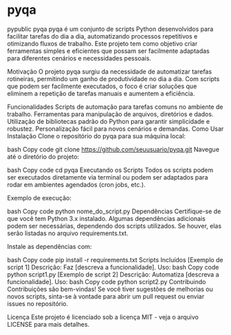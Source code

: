 # pyqa
pypublic
pyqa
pyqa é um conjunto de scripts Python desenvolvidos para facilitar tarefas do dia a dia, automatizando processos repetitivos e otimizando fluxos de trabalho. Este projeto tem como objetivo criar ferramentas simples e eficientes que possam ser facilmente adaptadas para diferentes cenários e necessidades pessoais.

Motivação
O projeto pyqa surgiu da necessidade de automatizar tarefas rotineiras, permitindo um ganho de produtividade no dia a dia. Com scripts que podem ser facilmente executados, o foco é criar soluções que eliminem a repetição de tarefas manuais e aumentem a eficiência.

Funcionalidades
Scripts de automação para tarefas comuns no ambiente de trabalho.
Ferramentas para manipulação de arquivos, diretórios e dados.
Utilização de bibliotecas padrão do Python para garantir simplicidade e robustez.
Personalização fácil para novos cenários e demandas.
Como Usar
Instalação
Clone o repositório do pyqa para sua máquina local:

bash
Copy code
git clone https://github.com/seuusuario/pyqa.git
Navegue até o diretório do projeto:

bash
Copy code
cd pyqa
Executando os Scripts
Todos os scripts podem ser executados diretamente via terminal ou podem ser adaptados para rodar em ambientes agendados (cron jobs, etc.).

Exemplo de execução:

bash
Copy code
python nome_do_script.py
Dependências
Certifique-se de que você tem Python 3.x instalado. Algumas dependências adicionais podem ser necessárias, dependendo dos scripts utilizados. Se houver, elas serão listadas no arquivo requirements.txt.

Instale as dependências com:

bash
Copy code
pip install -r requirements.txt
Scripts Incluídos
[Exemplo de script 1]
Descrição: Faz [descreva a funcionalidade].
Uso:
bash
Copy code
python script1.py
[Exemplo de script 2]
Descrição: Automatiza [descreva a funcionalidade].
Uso:
bash
Copy code
python script2.py
Contribuindo
Contribuições são bem-vindas! Se você tiver sugestões de melhorias ou novos scripts, sinta-se à vontade para abrir um pull request ou enviar issues no repositório.

Licença
Este projeto é licenciado sob a licença MIT - veja o arquivo LICENSE para mais detalhes.